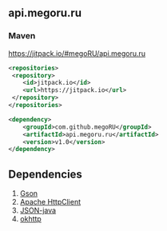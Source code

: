 ## api.megoru.ru

### Maven

https://jitpack.io/#megoRU/api.megoru.ru

```xml
<repositories>
 <repository>
	<id>jitpack.io</id>
	<url>https://jitpack.io</url>
 </repository>
</repositories>

<dependency>
    <groupId>com.github.megoRU</groupId>
    <artifactId>api.megoru.ru</artifactId>
    <version>v1.0</version>
</dependency>

```

## Dependencies

1. [Gson](https://github.com/google/gson)
2. [Apache HttpClient](https://github.com/apache/httpcomponents-client)
3. [JSON-java](https://github.com/stleary/JSON-java)
4. [okhttp](https://github.com/square/okhttp)